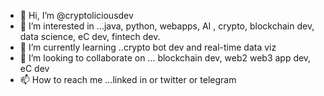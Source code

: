 - 👋 Hi, I’m @cryptoliciousdev
- 👀 I’m interested in ...java, python, webapps, AI , crypto, blockchain dev, data science, eC dev, fintech dev.
- 🌱 I’m currently learning ..crypto bot dev and real-time data viz
- 💞️ I’m looking to collaborate on ... blockchain dev, web2 web3 app dev, eC dev
- 📫 How to reach me ...linked in or twitter or telegram

<!---
cryptoliciousdev/cryptoliciousdev is a ✨ special ✨ repository because its `README.md` (this file) appears on your GitHub profile.
You can click the Preview link to take a look at your changes.
--->
